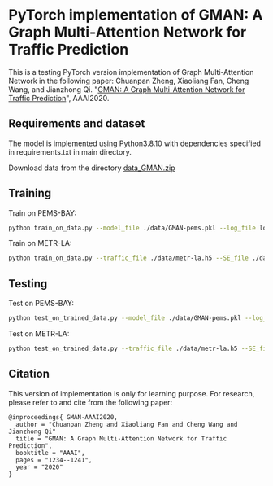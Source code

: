 # PyTorch implementation of GMAN: A Graph Multi-Attention Network for Traffic Prediction

This is a testing PyTorch version implementation of Graph Multi-Attention Network in the following paper: Chuanpan Zheng, Xiaoliang Fan, Cheng Wang, and Jianzhong Qi. "[GMAN: A Graph Multi-Attention Network for Traffic Prediction](https://arxiv.org/abs/1911.08415)", AAAI2020.



##  Requirements and dataset
The model is implemented using Python3.8.10 with dependencies specified in requirements.txt in main directory.

Download data from the directory [data_GMAN.zip](https://drive.google.com/drive/folders/1oM29OZrQfGAk-J2EvEO71PWYB1KT-OPw?usp=sharing)




## Training

Train on PEMS-BAY:
```bash
python train_on_data.py --model_file ./data/GMAN-pems.pkl --log_file log_GMAN_train_pems_ver --batch_size 32 --max_epoch 100 --patience 100
```

Train on METR-LA:
```bash
python train_on_data.py --traffic_file ./data/metr-la.h5 --SE_file ./data/SE\(METR\).txt --model_file ./data/GMAN-metr.pkl --log_file log_GMAN_train_metr_ver1 --batch_size 32 --max_epoch 100 --patience 100
```


## Testing

Test on PEMS-BAY:
```bash
python test_on_trained_data.py --model_file ./data/GMAN-pems.pkl --log_file log_GMAN_test_pems
```

Test on METR-LA:
```bash
python test_on_trained_data.py --traffic_file ./data/metr-la.h5 --SE_file ./data/SE\(METR\).txt --model_file ./data/GMAN-metr.pkl --log_file log_GMAN_test_metr
```


## Citation

This version of implementation is only for learning purpose. For research, please refer to  and  cite from the following paper:
```
@inproceedings{ GMAN-AAAI2020,
  author = "Chuanpan Zheng and Xiaoliang Fan and Cheng Wang and Jianzhong Qi"
  title = "GMAN: A Graph Multi-Attention Network for Traffic Prediction",
  booktitle = "AAAI",
  pages = "1234--1241",
  year = "2020"
}
```
